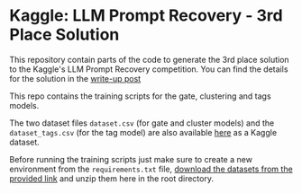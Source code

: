 # Kaggle: LLM Prompt Recovery - 3rd Place Solution
This repository contain parts of the code to generate the 3rd place solution to the Kaggle's LLM Prompt Recovery competition.
You can find the details for the solution in the [write-up post](https://www.kaggle.com/competitions/llm-prompt-recovery/discussion/494621)

This repo contains the training scripts for the gate, clustering and tags models.

The two dataset files `dataset.csv` (for gate and cluster models) and the `dataset_tags.csv` (for the tag model) are also available [here](https://www.kaggle.com/datasets/arc144/llm-prompt-recovery-gate-cluster-tags-datasets) as a Kaggle dataset.

Before running the training scripts just make sure to create a new environment from the `requirements.txt` file, [download the datasets from the provided link](https://www.kaggle.com/datasets/arc144/llm-prompt-recovery-gate-cluster-tags-datasets) and unzip them here in the root directory.